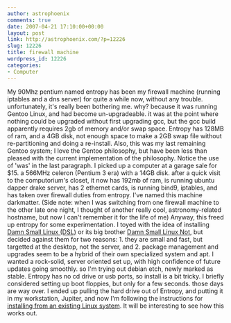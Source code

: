 ```yaml
---
author: astrophoenix
comments: true
date: 2007-04-21 17:10:00+00:00
layout: post
link: http://astrophoenix.com/?p=12226
slug: 12226
title: firewall machine
wordpress_id: 12226
categories:
- Computer
---
```


My 90Mhz pentium named entropy has been my firewall machine (running iptables and a dns server) for quite a while now, without any trouble.  unfortunately, it's really been bothering me. why? because it was running Gentoo Linux, and had become un-upgradeable. it was at the point where nothing could be upgraded without first upgrading gcc, but the gcc build apparently requires 2gb of memory and/or swap space. Entropy has 128MB of ram, and a 4GB disk, not enough space to make a 2GB swap file without re-partitioning and doing a re-install. Also, this was my last remaining Gentoo system; I love the Gentoo philosophy, but have been less than pleased with the current implementation of the philosophy.  Notice the use of 'was' in the last paragraph.  I picked up a computer at a garage sale for $15. a 566MHz celeron (Pentium 3 era) with a 14GB disk. after a quick visit to the computorium's closet, it now has 192mb of ram, is running ubuntu dapper drake server, has 2 ethernet cards, is running bind9, iptables, and has taken over firewall duties from entropy. I've named this machine darkmatter. (Side note: when I was switching from one firewall machine to the other late one night, I thought of another really cool, astronomy-related hostname, but now I can't remember it for the life of me)  Anyway, this freed up entropy for some experimentation. I toyed with the idea of installing [Damn Small Linux (DSL)](http://www.damnsmalllinux.org/) or its big brother [Damn Small Linux Not](http://www.damnsmalllinux.org/dsl-n/), but decided against them for two reasons: 1. they are small and fast, but targetted at the desktop, not the server, and 2. package management and upgrades seem to be a hybrid of their own specialized system and apt. I wanted a rock-solid, server oriented set up, with high confidence of future updates going smoothly.  so I'm trying out debian etch, newly marked as stable.  Entropy has no cd drive or usb ports, so install is a bit tricky. I briefly considered setting up boot floppies, but only for a few seconds. those days are way over.  I ended up pulling the hard drive out of Entropy, and putting it in my workstation, Jupiter, and now I'm following the instructions for [installing from an existing Linux system](http://www.debian.org/releases/stable/i386/apds03.html.en).  It will be interesting to see how this works out.
